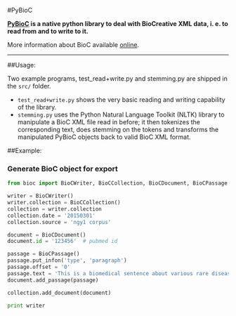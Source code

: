 #PyBioC

**[PyBioC][1] is a native python library to deal with BioCreative XML data,
i. e. to read from and to write to it.**

More information about BioC available [online][2].

----------

##Usage:

Two example programs, test_read+write.py and stemming.py are shipped in the `src/` folder.

- `test_read+write.py` shows the very
basic reading and writing capability
of the  library.
- `stemming.py` uses the Python Natural
Language Toolkit (NLTK) library to
manipulate a BioC XML file read in
before; it then tokenizes the
corresponding text, does stemming on
the tokens and transforms the
manipulated PyBioC objects back to
valid BioC XML format.

##Example:

### Generate BioC object for export

```python
from bioc import BioCWriter, BioCCollection, BioCDocument, BioCPassage

writer = BioCWriter()
writer.collection = BioCCollection()
collection = writer.collection
collection.date = '20150301'
collection.source = 'ngy1 corpus'

document = BioCDocument()
document.id = '123456'  # pubmed id

passage = BioCPassage()
passage.put_infon('type', 'paragraph')
passage.offset = '0'
passage.text = 'This is a biomedical sentence about various rare diseases.'
document.add_passage(passage)

collection.add_document(document)

print writer
```



[1]: http://bioc.sourceforge.net/
[2]: http://bioc.sourceforge.net/
